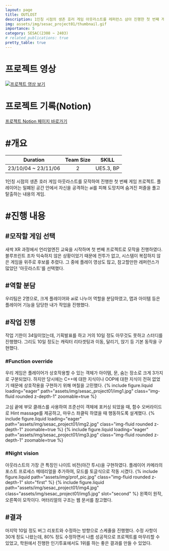 ```yaml
---
layout: page
title: OUTLOST
description: 1인칭 시점의 생존 호러 게임 아웃라스트를 레퍼런스 삼아 진행한 첫 번째 게임 프로젝트
img: assets/img/sesac_project01/thumbnail.gif
importance: 5
category: SESAC(2308 ~ 2403)
# related_publications: true
pretty_table: true
---
```


# 프로젝트 영상
[![프로젝트 영상 보기](https://img.youtube.com/vi/5A8AQsEz_eE/0.jpg)](https://youtu.be/5A8AQsEz_eE "프로젝트 영상 - 클릭하여 시청")

# 프로젝트 기록(Notion)
<a href="https://www.notion.so/1-Outlost-4c242463d4734705afd4a9965d3a31ef" target="_blank">프로젝트 Notion 페이지 바로가기</a>

# #개요

|       Duration       |      Team Size     |      SKILL      |
| :------------------: | :----------------: | :-------------: |
| 23/10/04 ~ 23/11/06  |         2          |    UE5.3, BP    |

1인칭 시점의 생존 호러 게임 아웃라스트를 모작하여 진행한 첫 번째 게임 프로젝트.
플레이어는 밀폐된 공간 안에서 자신을 공격하는 ai를 피해 도망치며 숨겨진 퍼즐을 풀고 탈출하는 내용의 게임.

# #진행 내용
## #모작할 게임 선택
새싹 XR 과정에서 언리얼엔진 교육을 시작하며 첫 번째 프로젝트로 모작을 진행하였다. 블루프린트 조차 익숙하지 않은 상황이었기 때문에 전투가 없고, 시스템이 복잡하지 않은 게임을 위주로 후보를 추렸다. 그 중에 플레이 영상도 많고, 참고할만한 레퍼런스가 많았던 '아웃라스트'를 선택했다.

## #역할 분담
우리팀은 2명으로, 크게 플레이어와 ai로 나누어 역할을 분담하였고, 맵과 아이템 등은 플레이어 기능을 담당한 내가 작업을 진행했다.

## #작업 진행
작업 기한이 34일이었는데, 기획발표를 하고 거의 10일 정도 아무것도 못하고 스터디를 진행했다. 그리도 10일 정도는 캐릭터 리타겟팅과 이동, 달리기, 앉기 등 기본 동작을 구현했다.

### #Function override
우리 게임은 플레이어가 상호작용할 수 있는 객체가 아이템, 문, 숨는 장소로 크게 3가지로 구분되었다. 하지만 당시에는 C++에 대한 지식이나 OOP에 대한 지식이 전혀 없었기 때문에 상호작용을 구현하기 위해 며칠을 고민했다.
{% include figure.liquid loading="eager" path="assets/img/sesac_project01/img1.jpg" class="img-fluid rounded z-depth-1" zoomable=true %}

고심 끝에 부모 클래스를 사용하여 조준선이 객체에 포커싱 되었을 때, 함수 오버라이드로 Hint massage를 제공하고, 마우스 좌클릭 하였을 때 행동하도록 설계했다.
{% include figure.liquid loading="eager" path="assets/img/sesac_project01/img2.jpg" class="img-fluid rounded z-depth-1" zoomable=true %}
{% include figure.liquid loading="eager" path="assets/img/sesac_project01/img3.jpg" class="img-fluid rounded z-depth-1" zoomable=true %}

### #Night vision
아웃라스트의 가장 큰 특징인 나이트 비전(야간 투시)을 구현하였다. 플레이어 카메라의 포스트 프로세스 메테리얼을 추가하여, 모드를 토글식으로 작동 시켰다.
{% include figure.liquid path="assets/img/prof_pic.jpg" class="img-fluid rounded z-depth-1" slot="first" %} {% include figure.liquid path="assets/img/sesac_project01/img4.jpg" class="assets/img/sesac_project01/img5.jpg" slot="second" %}
왼쪽이 원작, 오른쪽이 모작이다. 머터리얼의 구조는 웹 문서를 참고했다.

## #결과
마지막 10일 정도 버그 리포트와 수정하는 방향으로 스케줄을 진행했다. 수정 사항이 30개 정도 나왔는데, 80% 정도 수정하면서 나름 성공적으로 프로젝트를 마무리할 수 있었고, 학원에서 진행한 인기투표에서도 1위를 하는 좋은 결과를 만들 수 있었다.
